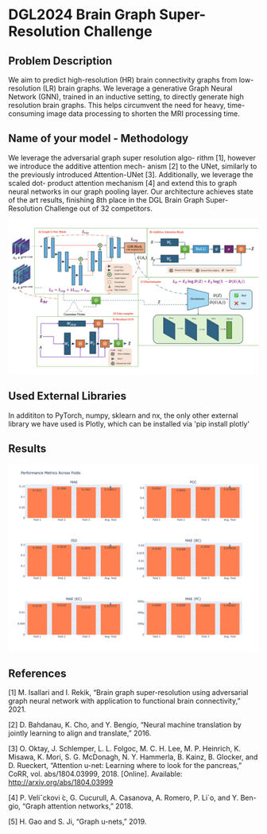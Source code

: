 # DGL2024 Brain Graph Super-Resolution Challenge

## Problem Description

We aim to predict high-resolution (HR) brain connectivity
graphs from low-resolution (LR) brain graphs. We leverage
a generative Graph Neural Network (GNN), trained in
an inductive setting, to directly generate high resolution
brain graphs. This helps circumvent the need for heavy,
time-consuming image data processing to shorten the MRI
processing time.

## Name of your model - Methodology

We leverage the adversarial graph super resolution algo-
rithm [1], however we introduce the additive attention mech-
anism [2] to the UNet, similarly to the previously introduced
Attention-UNet [3]. Additionally, we leverage the scaled dot-
product attention mechanism [4] and extend this to graph
neural networks in our graph pooling layer. Our architecture
achieves state of the art results, finishing 8th place in the
DGL Brain Graph Super-Resolution Challenge out of 32
competitors.

![alt text](diagram.png)

## Used External Libraries

In addititon to PyTorch, numpy, sklearn and nx, the only other external library we have used is Plotly, which can be installed via 'pip install plotly'

## Results

![alt text](final_bar_plot.png)

## References
[1] M. Isallari and I. Rekik, “Brain graph super-resolution using adversarial
graph neural network with application to functional brain connectivity,”
2021.

[2] D. Bahdanau, K. Cho, and Y. Bengio, “Neural machine translation by
jointly learning to align and translate,” 2016.

[3] O. Oktay, J. Schlemper, L. L. Folgoc, M. C. H. Lee, M. P. Heinrich,
K. Misawa, K. Mori, S. G. McDonagh, N. Y. Hammerla, B. Kainz,
B. Glocker, and D. Rueckert, “Attention u-net: Learning where to look
for the pancreas,” CoRR, vol. abs/1804.03999, 2018. [Online]. Available:
http://arxiv.org/abs/1804.03999

[4] P. Veliˇckovi ́c, G. Cucurull, A. Casanova, A. Romero, P. Li`o, and Y. Ben-
gio, “Graph attention networks,” 2018.

[5] H. Gao and S. Ji, “Graph u-nets,” 2019.
